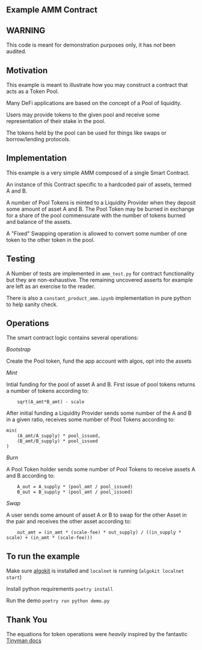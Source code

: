 Example AMM Contract
------------------------

## WARNING 

This code is meant for demonstration purposes only, it has _not_ been audited.

## Motivation

This example is meant to illustrate how you may construct a contract that acts as a Token Pool.

Many DeFi applications are based on the concept of a Pool of liquidity.  

Users may provide tokens to the given pool and receive some representation of their stake in the pool.  

The tokens held by the pool can be used for things like swaps or borrow/lending protocols.


## Implementation

This example is a very simple AMM composed of a single Smart Contract. 

An instance of this Contract specific to a hardcoded pair of assets, termed A and B. 

A number of Pool Tokens is minted to a Liquidity Provider when they deposit some amount of asset A and B. The Pool Token may be burned in exchange for a share of the pool commensurate with the number of tokens burned and balance of the assets.

A "Fixed" Swapping operation is allowed to convert some number of one token to the other token in the pool.

## Testing

A Number of tests are implemented in `amm_test.py` for contract functionality but they are non-exhaustive. The remaining uncovered asserts for example are left as an exercise to the reader.

There is also a `constant_product_amm.ipynb` implementation in pure python to help sanity check.

## Operations

The smart contract logic contains several operations:

*Bootstrap* 

Create the Pool token, fund the app account with algos, opt into the assets

*Mint* 

Intial funding for the pool of asset A and B. First issue of pool tokens returns a number of tokens according to:  
```
    sqrt(A_amt*B_amt) - scale 
```

After initial funding a Liquidity Provider sends some number of the A and B in a given ratio, receives some number of Pool Tokens according to: 
```
min(
    (A_amt/A_supply) * pool_issued,
    (B_amt/B_supply) * pool_issued
)
```

*Burn*

A Pool Token holder sends some number of Pool Tokens to receive assets A and B according to:

```
    A_out = A_supply * (pool_amt / pool_issued)
    B_out = B_supply * (pool_amt / pool_issued)
```

*Swap* 

A user sends some amount of asset A or B to swap for the other Asset in the pair and receives the other asset according to:

```
    out_amt = (in_amt * (scale-fee) * out_supply) / ((in_supply * scale) + (in_amt * (scale-fee)))
```


## To run the example

Make sure [algokit](https://github.com/algorandfoundation/algokit-cli) is installed and `localnet` is running (`algokit localnet start`)

Install python requirements `poetry install`

Run the demo `poetry run python demo.py`

## Thank You

The equations for token operations were _heavily_ inspired by the fantastic [Tinyman docs](https://docs.tinyman.org/design-doc)